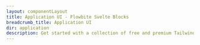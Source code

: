 ```yaml
---
layout: componentLayout
title: Application UI - Flowbite Svelte Blocks
breadcrumb_title: Application UI
dir: application
description: Get started with a collection of free and premium Tailwind CSS UI components for admin dashboard layouts, sidebars, charts, widgets, kanban boards, and more.
---
```


<script>
  import {
    AdvancedTable,
    CrudCreateDrawer,
    CrudCreateForm,
    CrudCreateModal,
    CrudDeleteConfirm,
    CrudReadDrawer,
    CrudReadModal,
    CrudReadSection,
    CrudSuccessMessage,
    CrudUpdateDrawer,
    CrudUpdateForm,
    CrudUpdateModal,
    DashboardFooter,
    FacetedSearchDrawerSection,
    FacetedSearchModalSection,
    Filter,
    Navbar,
    SideNavigation,
    TableFooter,
    TableHeader
  } from '../sections';
</script>

<section class="pb-8 bg-white dark:bg-gray-900 lg:pb-24" id="components">
  <div class="px-4 mx-auto max-w-8xl lg:text-center">
    <div class="grid grid-cols-1 gap-6 mt-6 md:grid-cols-2 xl:grid-cols-3">
      <AdvancedTable />
      <CrudCreateDrawer />
      <CrudCreateForm />
      <CrudCreateModal />
      <CrudDeleteConfirm />
      <CrudReadDrawer />
      <CrudReadModal />
      <CrudReadSection />
      <CrudSuccessMessage />
      <CrudUpdateDrawer />
      <CrudUpdateForm />
      <CrudUpdateModal />
      <DashboardFooter />
      <Navbar />
      <Filter />
      <FacetedSearchDrawerSection />
      <FacetedSearchModalSection />
      <SideNavigation />
      <TableFooter />
      <TableHeader />
    </div>
  </div>
</section>
